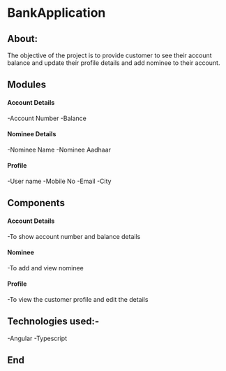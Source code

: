 # BankApplication

## About:
The objective of the project is to provide customer to see their account balance and update their profile details and add nominee to their account.

## Modules
#### Account Details
 -Account Number
 -Balance

#### Nominee Details
 -Nominee Name
 -Nominee Aadhaar

#### Profile
 -User name
 -Mobile No
 -Email
 -City

## Components
#### Account Details 
 -To show account number and balance details

#### Nominee
 -To add and view nominee

#### Profile
 -To view the customer profile and edit the details

## Technologies used:-
 -Angular
 -Typescript

## End
